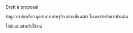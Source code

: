Draft a proposal 

ข้อมูลการท่องเที่ยว
มูลค่าทางเศรษฐกิจ
สถานที่แนะนำ
โมเดลสำหรับการประเมิน

ได้ต้นแบบสำหรับใช้งาน
